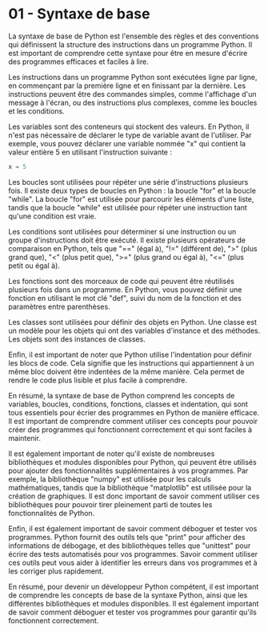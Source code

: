 # 01 - Syntaxe de base

La syntaxe de base de Python est l'ensemble des règles et des conventions qui définissent la structure des instructions dans un programme Python. Il est important de comprendre cette syntaxe pour être en mesure d'écrire des programmes efficaces et faciles à lire.

Les instructions dans un programme Python sont exécutées ligne par ligne, en commençant par la première ligne et en finissant par la dernière. Les instructions peuvent être des commandes simples, comme l'affichage d'un message à l'écran, ou des instructions plus complexes, comme les boucles et les conditions.

Les variables sont des conteneurs qui stockent des valeurs. En Python, il n'est pas nécessaire de déclarer le type de variable avant de l'utiliser. Par exemple, vous pouvez déclarer une variable nommée "x" qui contient la valeur entière 5 en utilisant l'instruction suivante :

```python
x = 5
```

Les boucles sont utilisées pour répéter une série d'instructions plusieurs fois. Il existe deux types de boucles en Python : la boucle "for" et la boucle "while". La boucle "for" est utilisée pour parcourir les éléments d'une liste, tandis que la boucle "while" est utilisée pour répéter une instruction tant qu'une condition est vraie.

Les conditions sont utilisées pour déterminer si une instruction ou un groupe d'instructions doit être exécuté. Il existe plusieurs opérateurs de comparaison en Python, tels que "==" (égal à), "!=" (différent de), ">" (plus grand que), "<" (plus petit que), ">=" (plus grand ou égal à), "<=" (plus petit ou égal à).

Les fonctions sont des morceaux de code qui peuvent être réutilisés plusieurs fois dans un programme. En Python, vous pouvez définir une fonction en utilisant le mot clé "def", suivi du nom de la fonction et des paramètres entre parenthèses.

Les classes sont utilisées pour définir des objets en Python. Une classe est un modèle pour les objets qui ont des variables d'instance et des méthodes. Les objets sont des instances de classes.

Enfin, il est important de noter que Python utilise l'indentation pour définir les blocs de code. Cela signifie que les instructions qui appartiennent à un même bloc doivent être indentées de la même manière. Cela permet de rendre le code plus lisible et plus facile à comprendre.

En résumé, la syntaxe de base de Python comprend les concepts de variables, boucles, conditions, fonctions, classes et indentation, qui sont tous essentiels pour écrier des programmes en Python de manière efficace. Il est important de comprendre comment utiliser ces concepts pour pouvoir créer des programmes qui fonctionnent correctement et qui sont faciles à maintenir.

Il est également important de noter qu'il existe de nombreuses bibliothèques et modules disponibles pour Python, qui peuvent être utilisés pour ajouter des fonctionnalités supplémentaires à vos programmes. Par exemple, la bibliothèque "numpy" est utilisée pour les calculs mathématiques, tandis que la bibliothèque "matplotlib" est utilisée pour la création de graphiques. Il est donc important de savoir comment utiliser ces bibliothèques pour pouvoir tirer pleinement parti de toutes les fonctionnalités de Python.

Enfin, il est également important de savoir comment déboguer et tester vos programmes. Python fournit des outils tels que "print" pour afficher des informations de débogage, et des bibliothèques telles que "unittest" pour écrire des tests automatisés pour vos programmes. Savoir comment utiliser ces outils peut vous aider à identifier les erreurs dans vos programmes et à les corriger plus rapidement.

En résumé, pour devenir un développeur Python compétent, il est important de comprendre les concepts de base de la syntaxe Python, ainsi que les différentes bibliothèques et modules disponibles. Il est également important de savoir comment déboguer et tester vos programmes pour garantir qu'ils fonctionnent correctement.
